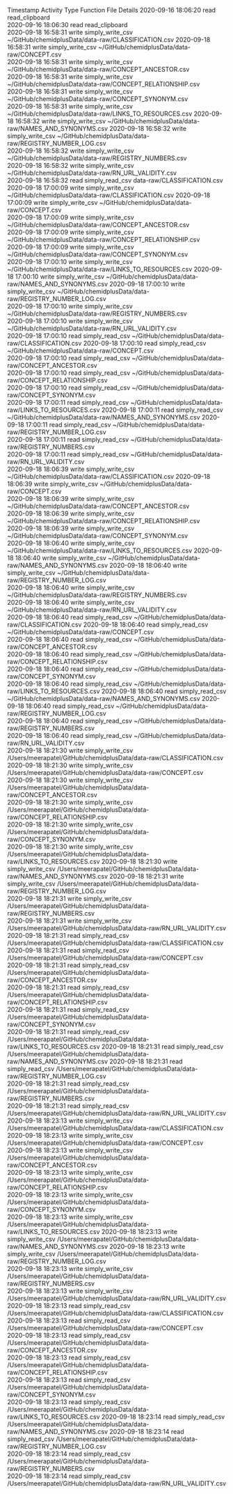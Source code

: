 Timestamp	Activity Type	Function	File	Details
2020-09-16 18:06:20	read	read_clipboard		
2020-09-16 18:06:30	read	read_clipboard		
2020-09-18 16:58:31	write	simply_write_csv	~/GitHub/chemidplusData/data-raw/CLASSIFICATION.csv	
2020-09-18 16:58:31	write	simply_write_csv	~/GitHub/chemidplusData/data-raw/CONCEPT.csv	
2020-09-18 16:58:31	write	simply_write_csv	~/GitHub/chemidplusData/data-raw/CONCEPT_ANCESTOR.csv	
2020-09-18 16:58:31	write	simply_write_csv	~/GitHub/chemidplusData/data-raw/CONCEPT_RELATIONSHIP.csv	
2020-09-18 16:58:31	write	simply_write_csv	~/GitHub/chemidplusData/data-raw/CONCEPT_SYNONYM.csv	
2020-09-18 16:58:31	write	simply_write_csv	~/GitHub/chemidplusData/data-raw/LINKS_TO_RESOURCES.csv	
2020-09-18 16:58:32	write	simply_write_csv	~/GitHub/chemidplusData/data-raw/NAMES_AND_SYNONYMS.csv	
2020-09-18 16:58:32	write	simply_write_csv	~/GitHub/chemidplusData/data-raw/REGISTRY_NUMBER_LOG.csv	
2020-09-18 16:58:32	write	simply_write_csv	~/GitHub/chemidplusData/data-raw/REGISTRY_NUMBERS.csv	
2020-09-18 16:58:32	write	simply_write_csv	~/GitHub/chemidplusData/data-raw/RN_URL_VALIDITY.csv	
2020-09-18 16:58:32	read	simply_read_csv	data-raw/CLASSIFICATION.csv	
2020-09-18 17:00:09	write	simply_write_csv	~/GitHub/chemidplusData/data-raw/CLASSIFICATION.csv	
2020-09-18 17:00:09	write	simply_write_csv	~/GitHub/chemidplusData/data-raw/CONCEPT.csv	
2020-09-18 17:00:09	write	simply_write_csv	~/GitHub/chemidplusData/data-raw/CONCEPT_ANCESTOR.csv	
2020-09-18 17:00:09	write	simply_write_csv	~/GitHub/chemidplusData/data-raw/CONCEPT_RELATIONSHIP.csv	
2020-09-18 17:00:09	write	simply_write_csv	~/GitHub/chemidplusData/data-raw/CONCEPT_SYNONYM.csv	
2020-09-18 17:00:10	write	simply_write_csv	~/GitHub/chemidplusData/data-raw/LINKS_TO_RESOURCES.csv	
2020-09-18 17:00:10	write	simply_write_csv	~/GitHub/chemidplusData/data-raw/NAMES_AND_SYNONYMS.csv	
2020-09-18 17:00:10	write	simply_write_csv	~/GitHub/chemidplusData/data-raw/REGISTRY_NUMBER_LOG.csv	
2020-09-18 17:00:10	write	simply_write_csv	~/GitHub/chemidplusData/data-raw/REGISTRY_NUMBERS.csv	
2020-09-18 17:00:10	write	simply_write_csv	~/GitHub/chemidplusData/data-raw/RN_URL_VALIDITY.csv	
2020-09-18 17:00:10	read	simply_read_csv	~/GitHub/chemidplusData/data-raw/CLASSIFICATION.csv	
2020-09-18 17:00:10	read	simply_read_csv	~/GitHub/chemidplusData/data-raw/CONCEPT.csv	
2020-09-18 17:00:10	read	simply_read_csv	~/GitHub/chemidplusData/data-raw/CONCEPT_ANCESTOR.csv	
2020-09-18 17:00:10	read	simply_read_csv	~/GitHub/chemidplusData/data-raw/CONCEPT_RELATIONSHIP.csv	
2020-09-18 17:00:10	read	simply_read_csv	~/GitHub/chemidplusData/data-raw/CONCEPT_SYNONYM.csv	
2020-09-18 17:00:11	read	simply_read_csv	~/GitHub/chemidplusData/data-raw/LINKS_TO_RESOURCES.csv	
2020-09-18 17:00:11	read	simply_read_csv	~/GitHub/chemidplusData/data-raw/NAMES_AND_SYNONYMS.csv	
2020-09-18 17:00:11	read	simply_read_csv	~/GitHub/chemidplusData/data-raw/REGISTRY_NUMBER_LOG.csv	
2020-09-18 17:00:11	read	simply_read_csv	~/GitHub/chemidplusData/data-raw/REGISTRY_NUMBERS.csv	
2020-09-18 17:00:11	read	simply_read_csv	~/GitHub/chemidplusData/data-raw/RN_URL_VALIDITY.csv	
2020-09-18 18:06:39	write	simply_write_csv	~/GitHub/chemidplusData/data-raw/CLASSIFICATION.csv	
2020-09-18 18:06:39	write	simply_write_csv	~/GitHub/chemidplusData/data-raw/CONCEPT.csv	
2020-09-18 18:06:39	write	simply_write_csv	~/GitHub/chemidplusData/data-raw/CONCEPT_ANCESTOR.csv	
2020-09-18 18:06:39	write	simply_write_csv	~/GitHub/chemidplusData/data-raw/CONCEPT_RELATIONSHIP.csv	
2020-09-18 18:06:39	write	simply_write_csv	~/GitHub/chemidplusData/data-raw/CONCEPT_SYNONYM.csv	
2020-09-18 18:06:40	write	simply_write_csv	~/GitHub/chemidplusData/data-raw/LINKS_TO_RESOURCES.csv	
2020-09-18 18:06:40	write	simply_write_csv	~/GitHub/chemidplusData/data-raw/NAMES_AND_SYNONYMS.csv	
2020-09-18 18:06:40	write	simply_write_csv	~/GitHub/chemidplusData/data-raw/REGISTRY_NUMBER_LOG.csv	
2020-09-18 18:06:40	write	simply_write_csv	~/GitHub/chemidplusData/data-raw/REGISTRY_NUMBERS.csv	
2020-09-18 18:06:40	write	simply_write_csv	~/GitHub/chemidplusData/data-raw/RN_URL_VALIDITY.csv	
2020-09-18 18:06:40	read	simply_read_csv	~/GitHub/chemidplusData/data-raw/CLASSIFICATION.csv	
2020-09-18 18:06:40	read	simply_read_csv	~/GitHub/chemidplusData/data-raw/CONCEPT.csv	
2020-09-18 18:06:40	read	simply_read_csv	~/GitHub/chemidplusData/data-raw/CONCEPT_ANCESTOR.csv	
2020-09-18 18:06:40	read	simply_read_csv	~/GitHub/chemidplusData/data-raw/CONCEPT_RELATIONSHIP.csv	
2020-09-18 18:06:40	read	simply_read_csv	~/GitHub/chemidplusData/data-raw/CONCEPT_SYNONYM.csv	
2020-09-18 18:06:40	read	simply_read_csv	~/GitHub/chemidplusData/data-raw/LINKS_TO_RESOURCES.csv	
2020-09-18 18:06:40	read	simply_read_csv	~/GitHub/chemidplusData/data-raw/NAMES_AND_SYNONYMS.csv	
2020-09-18 18:06:40	read	simply_read_csv	~/GitHub/chemidplusData/data-raw/REGISTRY_NUMBER_LOG.csv	
2020-09-18 18:06:40	read	simply_read_csv	~/GitHub/chemidplusData/data-raw/REGISTRY_NUMBERS.csv	
2020-09-18 18:06:40	read	simply_read_csv	~/GitHub/chemidplusData/data-raw/RN_URL_VALIDITY.csv	
2020-09-18 18:21:30	write	simply_write_csv	/Users/meerapatel/GitHub/chemidplusData/data-raw/CLASSIFICATION.csv	
2020-09-18 18:21:30	write	simply_write_csv	/Users/meerapatel/GitHub/chemidplusData/data-raw/CONCEPT.csv	
2020-09-18 18:21:30	write	simply_write_csv	/Users/meerapatel/GitHub/chemidplusData/data-raw/CONCEPT_ANCESTOR.csv	
2020-09-18 18:21:30	write	simply_write_csv	/Users/meerapatel/GitHub/chemidplusData/data-raw/CONCEPT_RELATIONSHIP.csv	
2020-09-18 18:21:30	write	simply_write_csv	/Users/meerapatel/GitHub/chemidplusData/data-raw/CONCEPT_SYNONYM.csv	
2020-09-18 18:21:30	write	simply_write_csv	/Users/meerapatel/GitHub/chemidplusData/data-raw/LINKS_TO_RESOURCES.csv	
2020-09-18 18:21:30	write	simply_write_csv	/Users/meerapatel/GitHub/chemidplusData/data-raw/NAMES_AND_SYNONYMS.csv	
2020-09-18 18:21:31	write	simply_write_csv	/Users/meerapatel/GitHub/chemidplusData/data-raw/REGISTRY_NUMBER_LOG.csv	
2020-09-18 18:21:31	write	simply_write_csv	/Users/meerapatel/GitHub/chemidplusData/data-raw/REGISTRY_NUMBERS.csv	
2020-09-18 18:21:31	write	simply_write_csv	/Users/meerapatel/GitHub/chemidplusData/data-raw/RN_URL_VALIDITY.csv	
2020-09-18 18:21:31	read	simply_read_csv	/Users/meerapatel/GitHub/chemidplusData/data-raw/CLASSIFICATION.csv	
2020-09-18 18:21:31	read	simply_read_csv	/Users/meerapatel/GitHub/chemidplusData/data-raw/CONCEPT.csv	
2020-09-18 18:21:31	read	simply_read_csv	/Users/meerapatel/GitHub/chemidplusData/data-raw/CONCEPT_ANCESTOR.csv	
2020-09-18 18:21:31	read	simply_read_csv	/Users/meerapatel/GitHub/chemidplusData/data-raw/CONCEPT_RELATIONSHIP.csv	
2020-09-18 18:21:31	read	simply_read_csv	/Users/meerapatel/GitHub/chemidplusData/data-raw/CONCEPT_SYNONYM.csv	
2020-09-18 18:21:31	read	simply_read_csv	/Users/meerapatel/GitHub/chemidplusData/data-raw/LINKS_TO_RESOURCES.csv	
2020-09-18 18:21:31	read	simply_read_csv	/Users/meerapatel/GitHub/chemidplusData/data-raw/NAMES_AND_SYNONYMS.csv	
2020-09-18 18:21:31	read	simply_read_csv	/Users/meerapatel/GitHub/chemidplusData/data-raw/REGISTRY_NUMBER_LOG.csv	
2020-09-18 18:21:31	read	simply_read_csv	/Users/meerapatel/GitHub/chemidplusData/data-raw/REGISTRY_NUMBERS.csv	
2020-09-18 18:21:31	read	simply_read_csv	/Users/meerapatel/GitHub/chemidplusData/data-raw/RN_URL_VALIDITY.csv	
2020-09-18 18:23:13	write	simply_write_csv	/Users/meerapatel/GitHub/chemidplusData/data-raw/CLASSIFICATION.csv	
2020-09-18 18:23:13	write	simply_write_csv	/Users/meerapatel/GitHub/chemidplusData/data-raw/CONCEPT.csv	
2020-09-18 18:23:13	write	simply_write_csv	/Users/meerapatel/GitHub/chemidplusData/data-raw/CONCEPT_ANCESTOR.csv	
2020-09-18 18:23:13	write	simply_write_csv	/Users/meerapatel/GitHub/chemidplusData/data-raw/CONCEPT_RELATIONSHIP.csv	
2020-09-18 18:23:13	write	simply_write_csv	/Users/meerapatel/GitHub/chemidplusData/data-raw/CONCEPT_SYNONYM.csv	
2020-09-18 18:23:13	write	simply_write_csv	/Users/meerapatel/GitHub/chemidplusData/data-raw/LINKS_TO_RESOURCES.csv	
2020-09-18 18:23:13	write	simply_write_csv	/Users/meerapatel/GitHub/chemidplusData/data-raw/NAMES_AND_SYNONYMS.csv	
2020-09-18 18:23:13	write	simply_write_csv	/Users/meerapatel/GitHub/chemidplusData/data-raw/REGISTRY_NUMBER_LOG.csv	
2020-09-18 18:23:13	write	simply_write_csv	/Users/meerapatel/GitHub/chemidplusData/data-raw/REGISTRY_NUMBERS.csv	
2020-09-18 18:23:13	write	simply_write_csv	/Users/meerapatel/GitHub/chemidplusData/data-raw/RN_URL_VALIDITY.csv	
2020-09-18 18:23:13	read	simply_read_csv	/Users/meerapatel/GitHub/chemidplusData/data-raw/CLASSIFICATION.csv	
2020-09-18 18:23:13	read	simply_read_csv	/Users/meerapatel/GitHub/chemidplusData/data-raw/CONCEPT.csv	
2020-09-18 18:23:13	read	simply_read_csv	/Users/meerapatel/GitHub/chemidplusData/data-raw/CONCEPT_ANCESTOR.csv	
2020-09-18 18:23:13	read	simply_read_csv	/Users/meerapatel/GitHub/chemidplusData/data-raw/CONCEPT_RELATIONSHIP.csv	
2020-09-18 18:23:13	read	simply_read_csv	/Users/meerapatel/GitHub/chemidplusData/data-raw/CONCEPT_SYNONYM.csv	
2020-09-18 18:23:13	read	simply_read_csv	/Users/meerapatel/GitHub/chemidplusData/data-raw/LINKS_TO_RESOURCES.csv	
2020-09-18 18:23:14	read	simply_read_csv	/Users/meerapatel/GitHub/chemidplusData/data-raw/NAMES_AND_SYNONYMS.csv	
2020-09-18 18:23:14	read	simply_read_csv	/Users/meerapatel/GitHub/chemidplusData/data-raw/REGISTRY_NUMBER_LOG.csv	
2020-09-18 18:23:14	read	simply_read_csv	/Users/meerapatel/GitHub/chemidplusData/data-raw/REGISTRY_NUMBERS.csv	
2020-09-18 18:23:14	read	simply_read_csv	/Users/meerapatel/GitHub/chemidplusData/data-raw/RN_URL_VALIDITY.csv	
